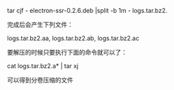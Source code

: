 
tar cjf - electron-ssr-0.2.6.deb |split -b 1m - logs.tar.bz2.

完成后会产生下列文件：

logs.tar.bz2.aa, logs.tar.bz2.ab, logs.tar.bz2.ac

要解压的时候只要执行下面的命令就可以了：

cat logs.tar.bz2.a* | tar xj

可以得到分卷压缩的文件
